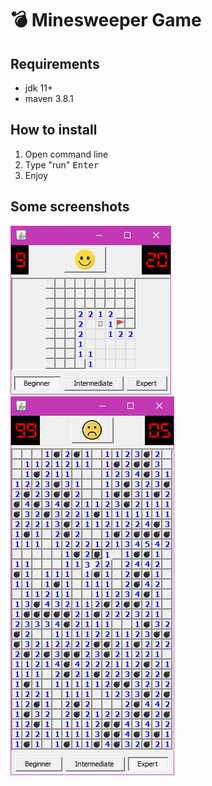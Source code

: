 # :bomb: Minesweeper Game
## Requirements
- jdk 11+
- maven 3.8.1
## How to install
1. Open command line
2. Type "run" <kbd>Enter</kbd>
3. Enjoy
## Some screenshots
![picture alt](https://github.com/jvjspy/minesweeper/blob/main/screenshot1.png "Screeenshot 1")
![picture alt](https://github.com/jvjspy/minesweeper/blob/main/screenshot2.png "Screeenshot 2")

